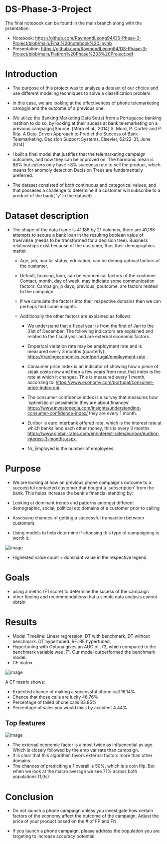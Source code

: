 # DS-Phase-3-Project
The final notebook can be found in the main branch along with the prsentation: 
- Notebook: https://github.com/RaymondLeong94/DS-Phase-3-Project/blob/main/Final%20notebook%20.ipynb 
- Presentation: https://github.com/RaymondLeong94/DS-Phase-3-Project/blob/main/Flatiron%20Phase%203%20Project.pdf

# Introduction
- The purpose of this project was to analyze a dataset of our choice and use different modeling techniques to solve a classification problem. 

- In this case, we are looking at the effectiveness of phone telemarketing campgin and the outcome of a previous one.

- We utilize the Banking Marketing Data Set(s) from a Portuguese banking instition to do so, by looking at their sucess at bank telemarketing on a previous campaign:[Source: [Moro et al., 2014] S. Moro, P. Cortez and P. Rita. A Data-Driven Approach to Predict the Success of Bank Telemarketing. Decision Support Systems, Elsevier, 62:22-31, June 2014]

- I built a final model that justifies that the telemarketing campaign outcomes, and how they can  be improved on. The harmonic mean is 88% but callers only have ~8% succuess rate to sell the product, which means for anomoly detection Decision Trees are fundamentally preferred.

- The dataset consisted of both continuous and categorical values, and that posseses a challenge to determine if a customer will subscribe to a product of the bank( 'y' in the dataset) 


# Dataset description

- The shape of the data frame is 41,188 by 21 columns, there are 41,188 attempts to secure a bank loan in the resulting boolean value of true/valse (needs to be transformed for a decision tree). Business relationships exist because of the customer, thus their demographics matter. 
    
  - Age, job, marital status, education, can be demographical factors of the customer. 
    
  - Default, housing, loan, can be economical factors of the customer. Contact, month, day of week, may indiciate some communication factors. Campaign, p days, previous, poutcome, are factors related to the campaign. 

  - If we cumulate the factors into their respective domains then we can perhaps find some insights.
  
  - Additionally the other factors are explained as follows:

    - We understand that a fiscal year is from the first of Jan to the 31st of December. The following indicators are explained and related to the fiscal year and are external economic factors.

    - Emperical variation rate may be employment rate and is measured every 3 months (quarterly): https://tradingeconomics.com/portugal/employment-rate . 
    
    - Consumer price index is an indicator of showing how a piece of steak costs now and then a few years from now, that index is the rate at which it changes. This is measured every 1 month, according to: https://www.economy.com/portugal/consumer-price-index-cpi. 

    - The consumer confidence index is a survey that measures how 'optimistic or pessimistic they are about finances' https://www.investopedia.com/insights/understanding-consumer-confidence-index/ they are every 1 month. 

    - Euribor is euro interbank offered rate, which is the interest rate at which banks lend each other money, this is every 3 months https://www.global-rates.com/en/interest-rates/euribor/euribor-interest-3-months.aspx.

    - Nr_Employed is the number of employees.

# Purpose
- We are looking at how an previous phone campaign's outcome to a successful contacted customer that bought a 'subscription' from the bank. This helps increase the bank's financial standing by:

- Looking at dominant trends and patterns amongst different demographic, social, political etc domains of a customer prior to calling

- Assessing chances of getting a successful transaction between customers
   
- Using models to help determine if choosing this type of campaigning is worth it. 

![image](https://user-images.githubusercontent.com/98904682/193468522-759633fa-5a19-489a-a790-7aee72dc4fd4.png)
- Highested value count = dominant value in the respective legend 


# Goals
 - using a metric (F1 score) to determine the sucess of the campaign  
- other finding and recommendations that a simple data analysis cannot obtain



# Results
  - Model Timeline: Linear regression. DT with benchmark, DT without benchmark. DT hypertuned. RF. RF hypertuned,
  - Hypertuning with Optuna gives an AUC of .73, which compared to the benchmark variable was .71. Our model outperformed the benchmark model.
  - CF matrix 

![image](https://user-images.githubusercontent.com/98904682/193469247-2432c476-3a78-4b38-8fef-b26fbe455ecd.png)

A CF matrix shows: 
- Expected chance of making a successful phone call 16.14%
- Chance that those calls are lucky 46.76%
- Percentage of failed phone calls 83.85%
- Percentage of sales you would miss by accident 4.44%



## Top features
![image](https://user-images.githubusercontent.com/98904682/193468666-4b6b9c20-3f0e-4a08-ad3f-64ace34bacd8.png)
- The external economic factor is almost twice as influencetial as age. Which is closely followed by the emp var rate than campaign.
- It is clear that this algorithim favors external factors more than other domains 
- The chances of prediciting a 1 overall is 50%, which is a coin flip. But when we look at the macro average we see 71% across both populations (1,0s)

# Conclusion
- Do not launch a phone campaign unless you investigate how certain factors of the economy affect the outcome of the campaign. Adjust the price of your product based on the # of FP and FN 

- If you launch a phone campaign, please address the population you are targeting to increase accuracy potential







